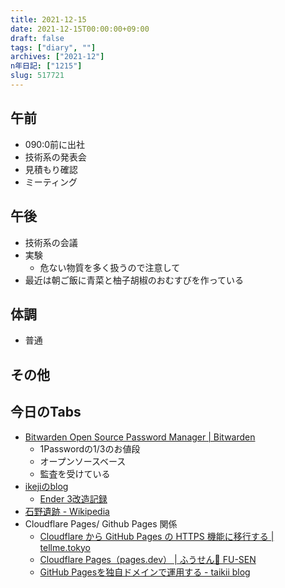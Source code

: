 ```yaml
---
title: 2021-12-15
date: 2021-12-15T00:00:00+09:00
draft: false
tags: ["diary", ""]
archives: ["2021-12"]
n年日記: ["1215"]
slug: 517721
---
```

## 午前
- 090:0前に出社
- 技術系の発表会
- 見積もり確認
- ミーティング
## 午後
- 技術系の会議
- 実験
  - 危ない物質を多く扱うので注意して
- 最近は朝ご飯に青菜と柚子胡椒のおむすびを作っている
## 体調
- 普通
## その他
## 今日のTabs
- [Bitwarden Open Source Password Manager | Bitwarden](https://bitwarden.com/)
  - 1Passwordの1/3のお値段
  - オープンソースベース
  - 監査を受けている
- [ikejiのblog](https://blog.ikejima.org/)
  - [Ender 3改造記録](https://blog.ikejima.org/2021/12/11/ender3.html)
- [石野遺跡 - Wikipedia](https://ja.wikipedia.org/wiki/%E7%9F%B3%E9%87%8E%E9%81%BA%E8%B7%A1)
- Cloudflare Pages/ Github Pages 関係
  - [Cloudflare から GitHub Pages の HTTPS 機能に移行する | tellme.tokyo](https://tellme.tokyo/post/2020/01/29/migrate-https-gh-pages-from-cloudflare/)
  - [Cloudflare Pages（pages.dev） | ふうせん🎈 FU-SEN](https://balloon.asia/cloudflare-pages/)
  - [GitHub Pagesを独自ドメインで運用する - taikii blog](https://taikii.net/posts/2018/07/github-pages-with-custom-domain/)